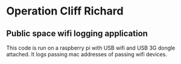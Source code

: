 # Operation Cliff Richard
## Public space wifi logging application

This code is run on a raspberry pi with USB wifi and USB 3G dongle attached. It logs passing mac addresses of passing wifi devices.
